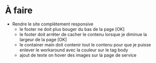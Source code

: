 # À faire

+ Rendre le site complètement responsive
	- le footer ne doit plus bouger du bas de la page [OK]
	- le footer doit arrêter de cacher le contenu lorsque je diminue la largeur de la page [OK]
	- le container main doit contenir tout le contenu pour que je puisse enlever le workaround avec la couleur sur le tag body
	- ajout de texte on hover des images sur la page de service
